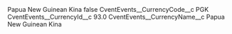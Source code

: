 <?xml version="1.0" encoding="UTF-8"?>
<CustomMetadata xmlns="http://soap.sforce.com/2006/04/metadata" xmlns:xsi="http://www.w3.org/2001/XMLSchema-instance" xmlns:xsd="http://www.w3.org/2001/XMLSchema">
    <label>Papua New Guinean Kina</label>
    <protected>false</protected>
    <values>
        <field>CventEvents__CurrencyCode__c</field>
        <value xsi:type="xsd:string">PGK</value>
    </values>
    <values>
        <field>CventEvents__CurrencyId__c</field>
        <value xsi:type="xsd:double">93.0</value>
    </values>
    <values>
        <field>CventEvents__CurrencyName__c</field>
        <value xsi:type="xsd:string">Papua New Guinean Kina</value>
    </values>
</CustomMetadata>
